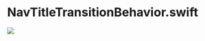 # NavTitleTransitionBehavior.swift

![](https://raw.githubusercontent.com/Raizlabs/Swiftilities/feature/heyltsjay/behaviors/Pod/Classes/Lifecycle/Behaviors/Nav-Bar-Title-Transition/example.gif)
